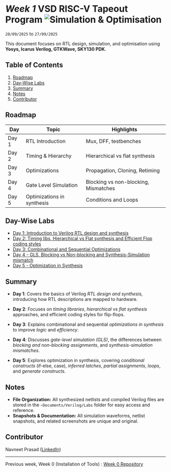 # *Week 1* VSD RISC-V Tapeout Program ![Simulation & Optimisation](https://img.shields.io/badge/Simulation_%26_Optimisation-done-darkgreen)

`20/09/2025` to `27/09/2025`

This document focuses on RTL design, simulation, and optimisation using __Yosys, Icarus Verilog, GTKWave, SKY130 PDK__.


## Table of Contents

1. [Roadmap](#roadmap)
2. [Day-Wise Labs](#day-wise-labs)
3. [Summary](#summary)
4. [Notes](#notes)
5. [Contributor](#contributor)


## Roadmap

| Day   | Topic                 | Highlights                                |
| ----- | --------------------- | ----------------------------------------- |
| Day 1 | RTL Introduction      | Mux, DFF, testbenches                     |
| Day 2 | Timing & Hierarchy    | Hierarchical vs flat synthesis            |
| Day 3 | Optimizations         | Propagation, Cloning, Retiming            |
| Day 4 | Gate Level Simulation | Blocking vs non-blocking, Mismatches      |
| Day 5 | Optimizations in synthesis | Conditions and Loops                 |


## Day-Wise Labs
 - [Day 1: Introduction to Verilog RTL design and synthesis](https://github.com/navneetprasad1311/vsd-soc-pgrm-w1/blob/main/Day1/README.md)
 - [Day 2: Timing libs, Hierarchical vs Flat synthesis and Efficient Flop coding styles](https://github.com/navneetprasad1311/vsd-soc-pgrm-w1/blob/main/Day2/README.md)
 - [Day 3: Combinational and Sequential Optimizations](https://github.com/navneetprasad1311/vsd-soc-pgrm-w1/blob/main/Day3/README.md)
 - [Day 4 - GLS, Blocking vs Non-blocking and Synthesis-Simulation mismatch](https://github.com/navneetprasad1311/vsd-soc-pgrm-w1/blob/main/Day4/README.md)
 - [Day 5 - Optimization in Synthesis](https://github.com/navneetprasad1311/vsd-soc-pgrm-w1/blob/main/Day5/README.md)



## Summary
- **Day 1**: Covers the basics of Verilog *RTL design and synthesis*, introducing how RTL descriptions are mapped to hardware.

- **Day 2**: Focuses on *timing libraries*, *hierarchical* vs *flat synthesis* approaches, and efficient coding styles for flip-flops.

- **Day 3**: Explains combinational and sequential *optimizations in synthesis* to improve *logic* and *efficiency*.

- **Day 4**: Discusses *gate-level simulation (GLS)*, the differences between *blocking and non-blocking assignments*, and *synthesis-simulation mismatches*.

- **Day 5**: Explores optimization in synthesis, covering *conditional constructs* (if-else, case), *inferred latches*, *partial assignments*, *loops*, and *generate constructs*.


## Notes
- **File Organization:** All synthesized netlists and compiled Verilog files are stored in the `~Documents/Verilog/Labs` folder for easy access and reference.  
- **Snapshots & Documentation:** All simulation waveforms, netlist snapshots, and related screenshots are unique and original.


## Contributor
  Navneet Prasad ([LinkedIn](https://linkedin.com/in/navneetprasad1311)) 

---

Previous week, Week 0 (Installation of Tools) : [Week 0 Repository](https://github.com/navneetprasad1311/vsd-soc-pgrm-w0)
